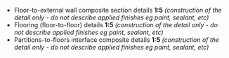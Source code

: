 - Floor-to-external wall composite section details **1:5** _(construction of the detail only - do not describe applied finishes eg paint, sealant, etc)_
- Flooring (floor-to-floor) details **1:5** _(construction of the detail only - do not describe applied finishes eg paint, sealant, etc)_
- Partitions-to-floors interface composite details **1:5** _(construction of the detail only - do not describe applied finishes eg paint, sealant, etc)_